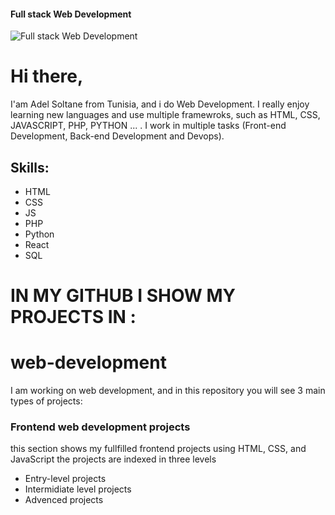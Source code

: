 #### Full stack Web Development 
![Full stack Web Development ](https://pbs.twimg.com/profile_banners/1569646202060419073/1663067875/600x200)

# Hi there,
I'am Adel Soltane from Tunisia, and i do Web Development. I really enjoy learning new languages and use multiple framewroks, such as HTML, CSS, JAVASCRIPT, PHP, PYTHON ... . 
I work in multiple tasks (Front-end Development, Back-end Development and Devops).

## Skills: 
* HTML
* CSS 
* JS
* PHP
* Python
* React
* SQL

<h1>IN MY GITHUB I SHOW MY PROJECTS IN : </h1>

<h1>web-development</h1>
I am working on web development, and in this repository you will see 3 main types of projects:
<h3>Frontend web development projects</h3>
  this section shows my fullfilled frontend projects using HTML, CSS, and JavaScript
  the projects are indexed in three levels
  <ul>
   <li>Entry-level projects</li>
   <li>Intermidiate level projects</li>
   <li>Advenced projects</li>
  </ul>








